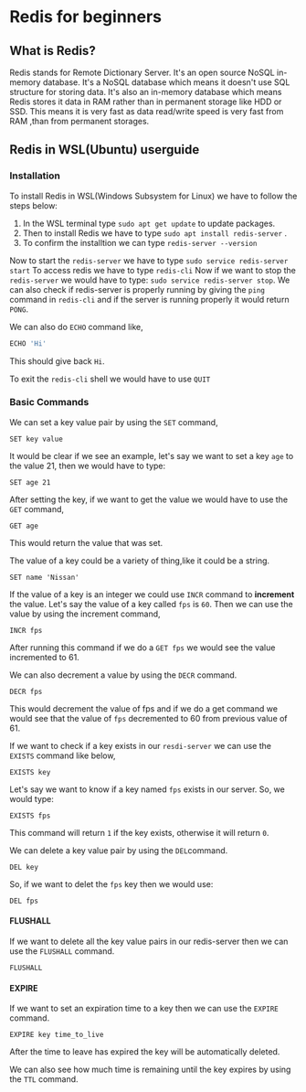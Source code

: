 # Redis for beginners
## What is Redis?
Redis stands for Remote Dictionary Server. It's an open source NoSQL in-memory database. 
It's a NoSQL database which means it doesn't use SQL structure for storing data. It's also an in-memory database which means Redis stores it data in RAM rather than in permanent storage like HDD or SSD. This means it is very fast as data read/write speed is very fast from RAM ,than from permanent storages.

## Redis in WSL(Ubuntu) userguide

### Installation
To install Redis in WSL(Windows Subsystem for Linux) we have to follow the steps below:

1. In the WSL terminal type `sudo apt get update` to update packages.
1. Then to install Redis we have to type `sudo apt install redis-server` .
1. To confirm the installtion we can type `redis-server --version`

Now to start the `redis-server` we have to type `sudo service redis-server start`
To access redis we have to type `redis-cli`
Now if we want to stop the `redis-server` we would have to type:
`sudo service redis-server stop`. We can also check if redis-server is properly running by giving the `ping` command in `redis-cli` and if the server is running properly it would return `PONG`.

We can also do `ECHO` command like,
```bash
ECHO 'Hi'
```
This should give back `Hi`.

To exit the `redis-cli` shell we would have to use `QUIT`

### Basic Commands

We can set a key value pair by using the `SET` command,
```
SET key value
```
It would be clear if we see an example, let's say we want to set a key `age` to the value 21, then we would have to type:
```
SET age 21
```
After setting the key, if we want to get the value we would have to use the `GET` command,
```
GET age
```
This would return the value that was set.

The value of a key could be a variety of thing,like it could be a string.
```
SET name 'Nissan'
```
If the value of a key is an integer we could use `INCR` command to **increment** the value.
Let's say the value of a key called `fps` is `60`. Then we can use the value by using the increment command,
```
INCR fps
```
After running this command if we do a `GET fps` we would see the value incremented to 61.

We can also decrement a value by using the `DECR` command. 
```
DECR fps
```
This would decrement the value of fps and if we do a get command we would see that the value of `fps` decremented to 60 from previous value of 61.

If we want to check if a key exists in our `resdi-server` we can use the `EXISTS` command like below,
```
EXISTS key
```
Let's say we want to know if a key named `fps` exists in our server.
So, we would type:
```
EXISTS fps
```
This command will return `1` if the key exists, otherwise it will return `0`.

We can delete a key value pair by using the `DEL`command.
```
DEL key
```
So, if we want to delet the `fps` key then we would use:
```
DEL fps
```
#### FLUSHALL
If we want to delete all the key value pairs in our redis-server then we can use the `FLUSHALL` command.
```
FLUSHALL
```
#### EXPIRE
If we want to set an expiration time to a key then we can use the `EXPIRE` command.
```
EXPIRE key time_to_live
```
After the time to leave has expired the key will be automatically deleted.

We can also see how much time is remaining until the key expires by using the `TTL` command. 